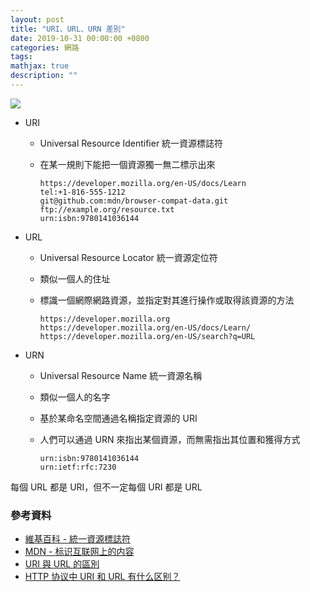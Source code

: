 ```yaml
---
layout: post
title: "URI、URL、URN 差別"
date: 2019-10-31 00:00:00 +0800
categories: 網路
tags:
mathjax: true
description: ""
---
```


![](https://i.imgur.com/9Lrn7Uz.png)

- URI

  - Universal Resource Identifier 統一資源標誌符
  - 在某一規則下能把一個資源獨一無二標示出來

    ```
    https://developer.mozilla.org/en-US/docs/Learn
    tel:+1-816-555-1212
    git@github.com:mdn/browser-compat-data.git
    ftp://example.org/resource.txt
    urn:isbn:9780141036144
    ```

- URL

  - Universal Resource Locator 統一資源定位符
  - 類似一個人的住址
  - 標識一個網際網路資源，並指定對其進行操作或取得該資源的方法

    ```
    https://developer.mozilla.org
    https://developer.mozilla.org/en-US/docs/Learn/
    https://developer.mozilla.org/en-US/search?q=URL
    ```

- URN

  - Universal Resource Name 統一資源名稱
  - 類似一個人的名字
  - 基於某命名空間通過名稱指定資源的 URI
  - 人們可以通過 URN 來指出某個資源，而無需指出其位置和獲得方式

    ```
    urn:isbn:9780141036144
    urn:ietf:rfc:7230
    ```

每個 URL 都是 URI，但不一定每個 URI 都是 URL

### 參考資料

- [維基百科 - 統一資源標誌符](https://zh.wikipedia.org/wiki/%E7%BB%9F%E4%B8%80%E8%B5%84%E6%BA%90%E6%A0%87%E5%BF%97%E7%AC%A6)
- [MDN - 标识互联网上的内容](https://developer.mozilla.org/zh-CN/docs/Web/HTTP/Basics_of_HTTP/Identifying_resources_on_the_Web)
- [URI 與 URL 的區別](https://www.itread01.com/content/1541700250.html)
- [HTTP 协议中 URI 和 URL 有什么区别？](https://www.zhihu.com/question/21950864)
